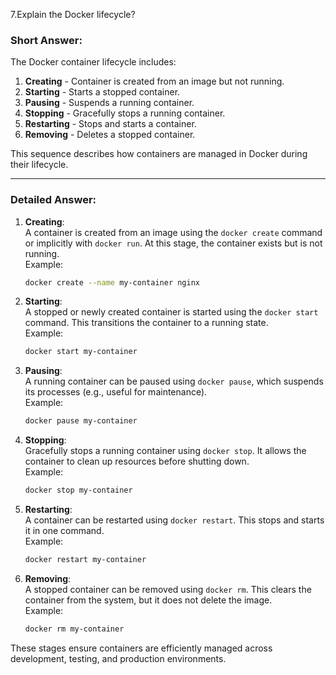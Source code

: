 7.Explain the Docker lifecycle?

### **Short Answer:**

The Docker container lifecycle includes:  
1. **Creating** - Container is created from an image but not running.  
2. **Starting** - Starts a stopped container.  
3. **Pausing** - Suspends a running container.  
4. **Stopping** - Gracefully stops a running container.  
5. **Restarting** - Stops and starts a container.  
6. **Removing** - Deletes a stopped container.  

This sequence describes how containers are managed in Docker during their lifecycle.  

---

### **Detailed Answer:**

1. **Creating**:  
   A container is created from an image using the `docker create` command or implicitly with `docker run`. At this stage, the container exists but is not running.  
   Example:  
   ```bash
   docker create --name my-container nginx
   ```

2. **Starting**:  
   A stopped or newly created container is started using the `docker start` command. This transitions the container to a running state.  
   Example:  
   ```bash
   docker start my-container
   ```

3. **Pausing**:  
   A running container can be paused using `docker pause`, which suspends its processes (e.g., useful for maintenance).  
   Example:  
   ```bash
   docker pause my-container
   ```

4. **Stopping**:  
   Gracefully stops a running container using `docker stop`. It allows the container to clean up resources before shutting down.  
   Example:  
   ```bash
   docker stop my-container
   ```

5. **Restarting**:  
   A container can be restarted using `docker restart`. This stops and starts it in one command.  
   Example:  
   ```bash
   docker restart my-container
   ```

6. **Removing**:  
   A stopped container can be removed using `docker rm`. This clears the container from the system, but it does not delete the image.  
   Example:  
   ```bash
   docker rm my-container
   ```

These stages ensure containers are efficiently managed across development, testing, and production environments.